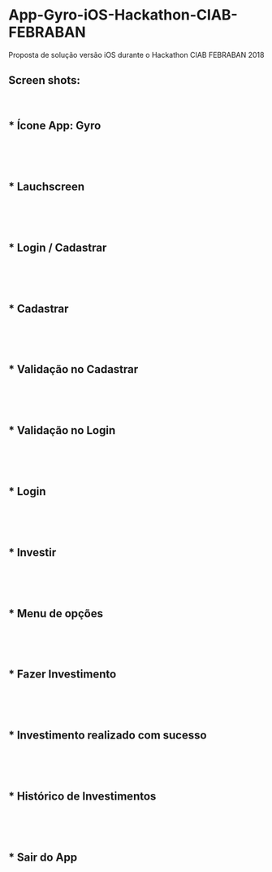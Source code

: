 # App-Gyro-iOS-Hackathon-CIAB-FEBRABAN

Proposta de solução versão iOS durante o Hackathon CIAB FEBRABAN 2018

<h2>Screen shots:</h2>

<br><h2>* Ícone App: Gyro</h2><br>

<br><h2>* Lauchscreen</h2><br>

<br><h2>* Login / Cadastrar</h2><br>

<br><h2>* Cadastrar</h2><br>

<br><h2>* Validação no Cadastrar</h2><br>

<br><h2>* Validação no Login</h2><br>

<br><h2>* Login</h2><br>

<br><h2>* Investir</h2><br>

<br><h2>* Menu de opções</h2><br>

<br><h2>* Fazer Investimento</h2><br>

<br><h2>* Investimento realizado com sucesso</h2><br>

<br><h2>* Histórico de Investimentos</h2><br>

<br><h2>* Sair do App</h2><br>

